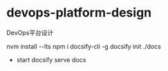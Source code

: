 # devops-platform-design
DevOps平台设计


nvm install --lts
npm i docsify-cli -g
docsify init ./docs

* start
docsify serve docs
